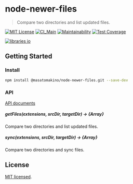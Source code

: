 # node-newer-files

> Compare two directories and list updated files.

[![MIT License](http://img.shields.io/badge/license-MIT-blue.svg?style=flat)](LICENSE)
[![CI_Main](https://github.com/MasatoMakino/node-newer-files/workflows/CI_Main/badge.svg)](https://github.com/MasatoMakino/node-newer-files/actions/workflows/ci.yml)
[![Maintainability](https://api.codeclimate.com/v1/badges/6803fc1185400f604649/maintainability)](https://codeclimate.com/github/MasatoMakino/node-newer-files/maintainability)
[![Test Coverage](https://api.codeclimate.com/v1/badges/6803fc1185400f604649/test_coverage)](https://codeclimate.com/github/MasatoMakino/node-newer-files/test_coverage)

[![libraries io](https://img.shields.io/librariesio/github/MasatoMakino/node-newer-files.svg)](https://libraries.io/github/MasatoMakino/node-newer-files)

## Getting Started

### Install

```bash
npm install @masatomakino/node-newer-files.git --save-dev
```

### API

[API documents](https://masatomakino.github.io/node-newer-files/api/)

##### getFiles(extensions, srcDir, targetDir) → {Array}

Compare two directories and list updated files.

##### sync(extensions, srcDir, targetDir) → {Array}

Compare two directories and sync files.

## License

[MIT licensed](LICENSE).
